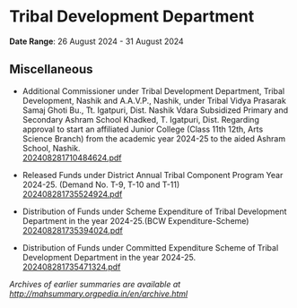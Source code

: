 # Tribal Development Department

**Date Range**: 26 August 2024 - 31 August 2024


## Miscellaneous
- Additional Commissioner under Tribal Development Department, Tribal Development, Nashik and A.A.V.P., Nashik, under Tribal Vidya Prasarak Samaj Ghoti Bu., Tt. Igatpuri, Dist. Nashik Vdara Subsidized Primary and Secondary Ashram School Khadked, T. Igatpuri, Dist. Regarding approval to start an affiliated Junior College (Class 11th  12th, Arts  Science Branch) from the academic year 2024-25 to the aided Ashram School, Nashik.\
  [202408281710484624.pdf](https://gr.maharashtra.gov.in/Site/Upload/Government%20Resolutions/English/202408281710484624.pdf)

- Released Funds under District Annual Tribal Component Program Year 2024-25. (Demand No. T-9, T-10 and T-11)\
  [202408281735524924.pdf](https://gr.maharashtra.gov.in/Site/Upload/Government%20Resolutions/English/202408281735524924.pdf)

- Distribution of Funds under Scheme Expenditure of Tribal Development Department in the year 2024-25.(BCW Expenditure-Scheme)\
  [202408281735394024.pdf](https://gr.maharashtra.gov.in/Site/Upload/Government%20Resolutions/English/202408281735394024.pdf)

- Distribution of Funds under Committed Expenditure Scheme of Tribal Development Department in the year 2024-25.\
  [202408281735471324.pdf](https://gr.maharashtra.gov.in/Site/Upload/Government%20Resolutions/English/202408281735471324.pdf)


*Archives of earlier summaries are available at http://mahsummary.orgpedia.in/en/archive.html*
